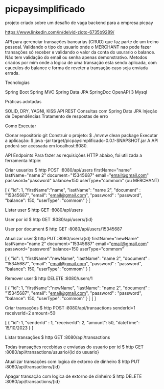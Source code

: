 # picpaysimplificado

projeto criado sobre um desafio de vaga backend para a empresa picpay

https://www.linkedin.com/in/deivid-zioto-6735b9289/

API para gerenciar transações bancarias (CRUD) que faz parte de um treino pessoal. Validando o tipo do usuario onde o MERCHANT nao pode fazer transações só receber e validando o valor da conta do usurario o balance. Não tem validação do email ou senha apenas demonstrativo.
Metodos criados por mim onde a logica de uma transação esta sendo aplicada, com cauculos do balance e forma de reveter a transação caso seja enviada errada.

Tecnologias

Spring Boot Spring MVC Spring Data JPA SpringDoc OpenAPI 3 Mysql

Práticas adotadas

SOLID, DRY, YAGNI, KISS API REST Consultas com Spring Data JPA Injeção de Dependências Tratamento de respostas de erro

Como Executar

Clonar repositório git Construir o projeto: $ ./mvnw clean package Executar a aplicação: $ java -jar target/picpaysimplificado-0.0.1-SNAPSHOT.jar A API poderá ser acessada em localhost:8080.

API Endpoints Para fazer as requisições HTTP abaixo, foi utilizada a ferramenta httpie:

Criar usuarios $ http POST :8080/api/users firstName="name" lastName="name 2" document="15345687" email="email@gmail.com" password="password" balance=150 userType="commom" (ou MERCHANT)

[ { "id": 1, "firstName":"name", "lastName": "name 2", "document" : "15345687", "email": "email@gmail.com", "password" : "password", "balance": 150, "userType": "commom" } ]

Listar user $ http GET :8080/api/users

User por id $ http GET :8080/api/users/{id}

User por document $ http GET :8080/api/users/15345687

Atualizar user $ http PUT :8080/users/{id} firstName="newName" lastName="name 2" document="15345687" email="email@gmail.com" password="password" balance=150 userType="commom"

[ { "id": 1, "firstName":"newName", "lastName": "name 2", "document" : "15345687", "email": "email@gmail.com", "password" : "password", "balance": 150, "userType": "commom" } ]

Remover user $ http DELETE :8080/users/1

[ { "id": 1, "firstName":"newName", "lastName": "name 2", "document" : "15345687", "email": "email@gmail.com", "password" : "password", "balance": 150, "userType": "commom" } ] [ ]


Criar transações $ http POST :8080/api/transactions senderId=1 receiverId=2 amount=50

[ { "id": 1, "senderId" : 1, "receiverId": 2, "amount": 50, "dateTime": 15/10/2023 } ]

Listar transações $ http GET :8080/api/transactions

Todas transações recebidas e enviadas do usuario por id  $ http GET :8080/api/transactions/usuario/{id do usuario}

Atualizar transações com logica de extorno de dinheiro $ http PUT :8080/api/transactions/{id}

Apagar transação com logica de extorno de dinheiro $ http DELETE :8080/api/transactions/{id}
